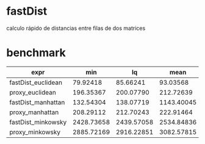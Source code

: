 # fastDist
calculo rápido de distancias entre filas de dos matrices

# benchmark

| expr |     min |      lq |    mean |  median |      uq |    max |  neval |
|---       |---  |     --- |   ---    |---      |---    |---   |---    |
|fastDist_euclidean|   79.92418|   85.66241|   93.03568|   90.13945|   96.71315|  179.1589|   100|
|proxy_euclidean|  196.35367|  200.07790|  212.72639|  204.49260|  215.31226|  325.3437|   100|
|fastDist_manhattan|  132.54304|  138.07719|  1143.40045|  141.14112|  145.63924|  198.4304|   100|
|proxy_manhattan|  208.29112|  212.70243|  222.91464|  215.76621|  228.15421|  282.6630|   100|
|fastDist_minkowsky| 2428.73658| 2439.57058| 2534.84836| 2473.57942| 2574.30003| 3159.3491|   100|
|proxy_minkowsky| 2885.72169| 2916.22851| 3082.57815| 2965.26809| 3151.75746| 4602.3627|   100|

